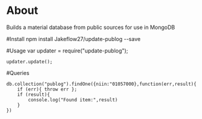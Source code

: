 About
=======
Builds a material database from public sources for use in MongoDB

#Install
    npm install Jakeflow27/update-publog --save

#Usage
    var updater = require("update-publog");
    
    updater.update();

#Queries
    
    db.collection("publog").findOne({niin:"01057000},function(err,result){
        if (err){ throw err };
        if (result){
            console.log("Found item:",result)
        }
    })
